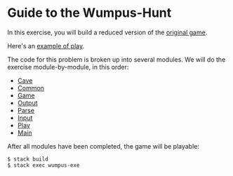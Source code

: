 # Guide to the Wumpus-Hunt

In this exercise, you will build a reduced version of the [original
game](https://www.atariarchives.org/bcc1/showpage.php?page=247).

Here's an [example of play](Example.md).

The code for this problem is broken up into several modules. We will do the
exercise module-by-module, in this order:

* [Cave](Cave.md)
* [Common](Common.md)
* [Game](Game.md)
* [Output](Output.md)
* [Parse](Parse.md)
* [Input](Input.md)
* [Play](Play.md)
* [Main](Main.md)

After all modules have been completed, the game will be playable:

    $ stack build
    $ stack exec wumpus-exe
